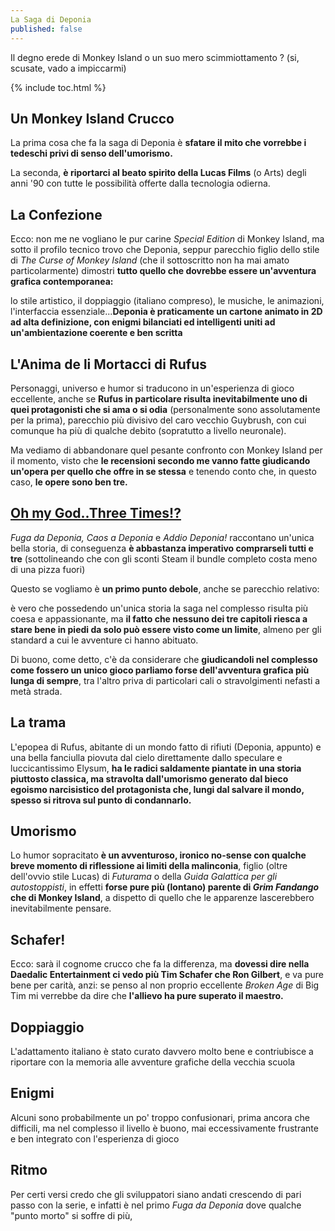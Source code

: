```yaml
---
La Saga di Deponia
published: false
---
```


Il degno erede di Monkey Island o un suo mero scimmiottamento ? (si, scusate, vado a impiccarmi)

{% include toc.html %}

## Un Monkey Island Crucco

La prima cosa che fa la saga di Deponia è **sfatare il mito che vorrebbe i tedeschi privi di senso dell'umorismo.**

La seconda, **è riportarci al beato spirito della Lucas Films** (o Arts) degli anni '90 con tutte le possibilità offerte dalla tecnologia odierna.

## La Confezione

Ecco: non me ne vogliano le pur carine *Special Edition* di Monkey Island, ma sotto il profilo tecnico trovo che Deponia, seppur parecchio figlio dello stile di _The Curse of Monkey Island_ (che il sottoscritto non ha mai amato particolarmente) dimostri **tutto quello che dovrebbe essere un'avventura grafica contemporanea:**

lo stile artistico, il doppiaggio (italiano compreso), le musiche, le animazioni, l'interfaccia essenziale...**Deponia è praticamente un cartone animato in 2D ad alta definizione, con enigmi bilanciati ed intelligenti uniti ad un'ambientazione coerente e ben scritta**

## L'Anima de li Mortacci di Rufus

Personaggi, universo e humor si traducono in un'esperienza di gioco eccellente, anche se **Rufus in particolare risulta inevitabilmente uno di quei protagonisti che si ama o si odia** (personalmente sono assolutamente per la prima), parecchio più divisivo del caro vecchio Guybrush, con cui comunque ha più di qualche debito (sopratutto a livello neuronale).

Ma vediamo di abbandonare quel pesante confronto con Monkey Island per il momento, visto che **le recensioni secondo me vanno fatte giudicando un'opera per quello che offre in se stessa** e tenendo conto che, in questo caso, **le opere sono ben tre.**

## <a href='https://www.youtube.com/watch?v=b3xUF6mgvbw'>Oh my God..Three Times!?</a>

_Fuga da Deponia, Caos a Deponia_ e _Addio Deponia!_ raccontano un'unica bella storia, di conseguenza **è abbastanza imperativo comprarseli tutti e tre** (sottolineando che con gli sconti Steam il bundle completo costa meno di una pizza fuori)

Questo se vogliamo è **un primo punto debole**, anche se parecchio relativo:

è vero che possedendo un'unica storia la saga nel complesso risulta più coesa e appassionante, ma **il fatto che nessuno dei tre capitoli riesca a stare bene in piedi da solo può essere visto come un limite**, almeno per gli standard a cui le avventure ci hanno abituato.

Di buono, come detto, c'è da considerare che **giudicandoli nel complesso come fossero un unico gioco parliamo forse dell'avventura grafica più lunga di sempre**, tra l'altro priva di particolari cali o stravolgimenti nefasti a metà strada.

## La trama

L'epopea di Rufus, abitante di un mondo fatto di rifiuti (Deponia, appunto) e una bella fanciulla piovuta dal cielo direttamente dallo speculare e luccicantissimo Elysum, **ha le radici saldamente piantate in una storia piuttosto classica, ma stravolta dall'umorismo generato dal bieco egoismo narcisistico del protagonista che, lungi dal salvare il mondo, spesso si ritrova sul punto di condannarlo.**

## Umorismo

Lo humor sopracitato **è un avventuroso, ironico no-sense con qualche breve momento di riflessione ai limiti della malinconia**, figlio (oltre dell'ovvio stile Lucas) di _Futurama_ o della _Guida Galattica per gli autostoppisti_, in effetti **forse pure più (lontano) parente di _Grim Fandango_ che di Monkey Island**, a dispetto di quello che le apparenze lascerebbero inevitabilmente pensare.

## Schafer!

Ecco: sarà il cognome crucco che fa la differenza, ma **dovessi dire nella Daedalic Entertainment ci vedo più Tim Schafer che Ron Gilbert**, e va pure bene per carità, anzi: se penso al non proprio eccellente _Broken Age_ di Big Tim mi verrebbe da dire che **l'allievo ha pure superato il maestro.**

## Doppiaggio

L'adattamento italiano è stato curato davvero molto bene e contriubisce a riportare con la memoria alle avventure grafiche della vecchia scuola

## Enigmi

Alcuni sono probabilmente un po' troppo confusionari, prima ancora che difficili, ma nel complesso il livello è buono, mai eccessivamente frustrante e ben integrato con l'esperienza di gioco

## Ritmo

Per certi versi credo che gli sviluppatori siano andati crescendo di pari passo con la serie, e infatti è nel primo _Fuga da Deponia_ dove qualche "punto morto" si soffre di più,